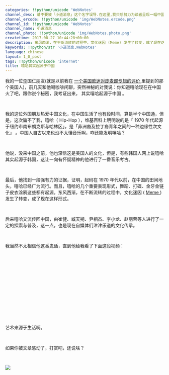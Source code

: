 ```yaml
---
categories: !!python/unicode 'WebNotes'
channel_desc: 请不要被「小道消息」这个名字误导.在这里,我只想努力为读者呈现一幅中国互联网的清明上河图.
channel_ercode: !!python/unicode 'img/WebNotes.ercode.png'
channel_id: !!python/unicode 'WebNotes'
channel_name: 小道消息
channel_photo: !!python/unicode 'img/WebNotes.photo.png'
createtime: 2017-08-27 10:44:28+00:00
description: 东风西渐，在不断流转的过程中，文化迷因 (Meme) 发生了转变，成了现在这样形式。
keywords: !!python/str '小道消息,WebNotes'
language: chinese
layout: 1_0_post
tags: !!python/unicode 'internet'
title: 嘻哈其实起源于中国
---
```

<div class="rich_media_content" id="js_content">
<p>
         我的一位歪国仁朋友(就是以前我在
         <a href="http://mp.weixin.qq.com/s?__biz=MjM5ODIyMTE0MA==&amp;mid=2650968424&amp;idx=1&amp;sn=eef91c8e1097a8dd1e8e906a9d18a061&amp;scene=21#wechat_redirect" target="_blank">
          一个美国歌迷对庞麦郎专辑的评价
         </a>
         里提到的那个美国人)，前几天和他喝咖啡闲聊，突然神秘的对我说：你知道嘻哈现在在中国火了吧，跟你说个秘密，我考证出来，
         <span style="text-decoration: none;">
          其实嘻哈起源于中国
         </span>
         。
         <br/>
</p>
<p>
<br/>
</p>
<p>
         我的这位外国朋友热爱中国文化，在中国生活了也有段时间，算是半个中国通，但是，这次骗不了我，嘻哈（
         <span style="text-decoration: none;">
          Hip-Hop
         </span>
         ），维基百科上明明说的是「
         <span style="text-decoration: none;">
          1970 年代起源于纽约市南布朗克斯与哈林区」，是「非洲裔及拉丁裔青年之间的一种边缘性次文化」
         </span>
         。中国人自古以来也没不太懂音乐啊，咋还能发明嘻哈？
        </p>
<p>
<br/>
</p>
<p>
         他说，没来中国之前，他也深信这是美国人的文化，但是，有些韩国人网上说嘻哈其实起源于韩国，这让一向有怀疑精神的他进行了一番音乐考古。
        </p>
<p>
<br/>
</p>
<p>
         最后，他找到一段强有力的证据，证明，起码在 1970 年代以前，在中国的田间地头，嘻哈已经广为流行。而且，嘻哈的几个重要表现形式，舞蹈、打碟、金牙金链子皮衣涂鸦这些都有起源。东风西渐，在不断流转的过程中，文化迷因 (
         <span style="text-decoration: underline;">
          Meme
         </span>
         ) 发生了转变，成了现在这样形式。
        </p>
<p>
<br/>
</p>
<p>
         后来嘻哈又流传回中国，由崔健、臧天朔、尹相杰、李小龙、赵丽蓉等人进行了一定的探索与普及，这一点，也是现在自媒体们津津乐道的文化传承。
        </p>
<p>
<br/>
</p>
<p>
         我当然不太相信他这番鬼话，直到他给我看了下面这段视频：
        </p>
<p>
<br/>
</p>
<p>
<iframe allowfullscreen="" class="video_iframe" data-ratio="1.3636363636363635" data-src="https://v.qq.com/iframe/preview.html?vid=d0176dpp9s3&amp;width=500&amp;height=375&amp;auto=0" data-vidtype="2" data-w="480" frameborder="0">
</iframe>
<br/>
</p>
<p>
<br/>
</p>
<p>
         艺术来源于生活啊。
         <br/>
</p>
<p>
<br/>
</p>
<p>
         如果你被文章感动了，打赏吧，还说啥？
        </p>
<p>
<br/>
</p>
<p>
<img class="" data-ratio="1.0909090909090908" data-s="300,640" data-src="" data-type="png" data-w="660" src="{{ '/img/ow5rEn8QGlFicSDht6iaN2cDrVVyJic2ZjlibIrFgDicq4rZ5UUuNoOJ6ZtxgnaGvBRuW5ia3iabJKUzcvKHLwbZjicnVQ.png' | prepend: site.img | replace: '//','/' }}"/>
</p>
<p>
<br/>
</p>
</div>